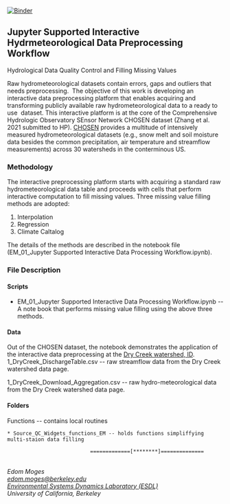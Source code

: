 

[![Binder](https://mybinder.org/badge_logo.svg)](https://mybinder.org/v2/gh/EMscience/CHOSENDryCreek/master)


## Jupyter Supported Interactive Hydrmeteorological Data Preprocessing Workflow

Hydrological Data Quality Control and Filling Missing Values

Raw hydrometeorological datasets contain errors, gaps and outliers that needs preprocessing. 
The objective of this work is developing an interactive data preprocessing platform that enables 
acquiring and transforming publicly available raw hydrometeorological data to a ready to use  
dataset. This interactive platform is at the core of the Comprehensive Hydrologic Observatory SEnsor Network CHOSEN dataset (Zhang et al. 2021 submitted to HP). 
[CHOSEN](https://gitlab.com/esdl/chosen) provides a multitude of intensively measured hydrometeorological datasets (e.g., snow melt and soil moisture data besides 
the common precipitation, air temperature and streamflow measurements) across 30 watersheds in the conterminous US. 

### Methodology

The interactive preprocessing platform starts with acquiring a standard raw hydrometeorological data table and proceeds with cells that perform interactive 
computation to fill missing values. Three missing value filling methods are adopted:

1. Interpolation
2. Regression
3. Climate Caltalog

The details of the methods are described in the notebook file (EM_01_Jupyter Supported Interactive Data Processing Workflow.ipynb).

### File Description

#### Scripts
* EM_01_Jupyter Supported Interactive Data Processing Workflow.ipynb  -- A note book that performs missing value filling using the above three methods. 

	
#### Data

Out of the CHOSEN dataset, the notebook demonstrates the application of the interactive data preprocessing at the [Dry Creek watershed, ID](https://www.boisestate.edu/drycreek/).
1_DryCreek_DischargeTable.csv -- raw streamflow data from the Dry Creek watershed data page.

1_DryCreek_Download_Aggregation.csv -- raw hydro-meteorological data from the Dry Creek watershed data page.


#### Folders
Functions -- contains local routines 

	* Source_QC_Widgets_functions_EM -- holds functions simpliffying multi-staion data filling 

>>
                               =============[********]============== 
\
*Edom Moges* \
*edom.moges@berkeley.edu* \
*[Environmental Systems Dynamics Laboratory (ESDL)](https://www.esdlberkeley.com/)*\
*University of California, Berkeley* 

